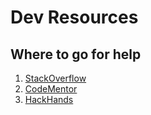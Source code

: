 # Dev Resources

## Where to go for help

1. [StackOverflow](https://github.com/shoppinpal/docs-shoppinpal-com/tree/8cdd099563d11c1fe1df4d584b504337850c59eb/stackoverflow.com)
2. [CodeMentor](https://github.com/shoppinpal/docs-shoppinpal-com/tree/8cdd099563d11c1fe1df4d584b504337850c59eb/codementor.io)
3. [HackHands](https://hackhands.com)

